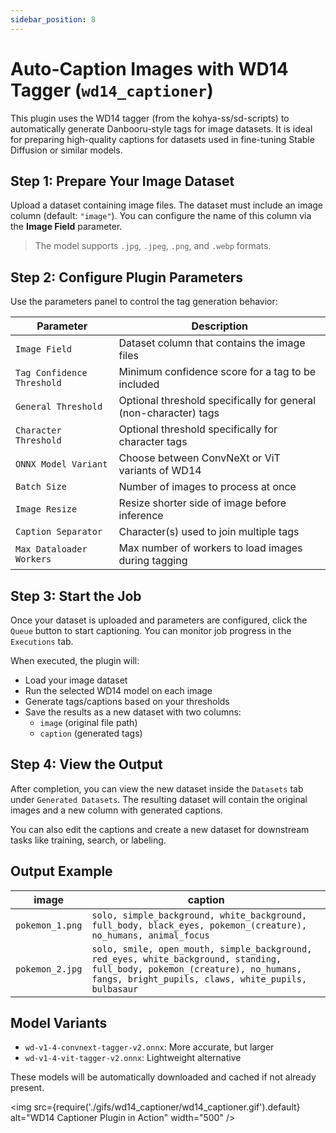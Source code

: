 ```yaml
---
sidebar_position: 8
---
```


# Auto-Caption Images with WD14 Tagger (`wd14_captioner`)

This plugin uses the WD14 tagger (from the kohya-ss/sd-scripts) to automatically generate Danbooru-style tags for image datasets. It is ideal for preparing high-quality captions for datasets used in fine-tuning Stable Diffusion or similar models.

## Step 1: Prepare Your Image Dataset

Upload a dataset containing image files. The dataset must include an image column (default: `"image"`). You can configure the name of this column via the **Image Field** parameter.

> The model supports `.jpg`, `.jpeg`, `.png`, and `.webp` formats.

## Step 2: Configure Plugin Parameters

Use the parameters panel to control the tag generation behavior:

| Parameter | Description |
|----------|-------------|
| `Image Field` | Dataset column that contains the image files |
| `Tag Confidence Threshold` | Minimum confidence score for a tag to be included |
| `General Threshold` | Optional threshold specifically for general (non-character) tags |
| `Character Threshold` | Optional threshold specifically for character tags |
| `ONNX Model Variant` | Choose between ConvNeXt or ViT variants of WD14 |
| `Batch Size` | Number of images to process at once |
| `Image Resize` | Resize shorter side of image before inference |
| `Caption Separator` | Character(s) used to join multiple tags |
| `Max Dataloader Workers` | Max number of workers to load images during tagging |

## Step 3: Start the Job

Once your dataset is uploaded and parameters are configured, click the `Queue` button to start captioning. You can monitor job progress in the `Executions` tab.

When executed, the plugin will:

- Load your image dataset
- Run the selected WD14 model on each image
- Generate tags/captions based on your thresholds
- Save the results as a new dataset with two columns:
  - `image` (original file path)
  - `caption` (generated tags)

## Step 4: View the Output

After completion, you can view the new dataset inside the `Datasets` tab under `Generated Datasets`. The resulting dataset will contain the original images and a new column with generated captions.

You can also edit the captions and create a new dataset for downstream tasks like training, search, or labeling.

## Output Example

| image | caption |
|-------|---------|
| `pokemon_1.png` | `solo, simple_background, white_background, full_body, black_eyes, pokemon_(creature), no_humans, animal_focus` |
| `pokemon_2.jpg` | `solo, smile, open_mouth, simple_background, red_eyes, white_background, standing, full_body, pokemon_(creature), no_humans, fangs, bright_pupils, claws, white_pupils, bulbasaur` |

## Model Variants

- `wd-v1-4-convnext-tagger-v2.onnx`: More accurate, but larger
- `wd-v1-4-vit-tagger-v2.onnx`: Lightweight alternative

These models will be automatically downloaded and cached if not already present.

<img src={require('./gifs/wd14_captioner/wd14_captioner.gif').default} alt="WD14 Captioner Plugin in Action" width="500" />
